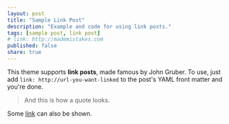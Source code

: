 ```yaml
---
layout: post
title: "Sample Link Post"
description: "Example and code for using link posts."
tags: [sample post, link post]
# link: http://mademistakes.com  
published: false
share: true
---
```


This theme supports **link posts**, made famous by John Gruber. To use, just add `link: http://url-you-want-linked` to the post's YAML front matter and you're done.

> And this is how a quote looks.

Some [link](http://www.mademistakes.com) can also be shown.